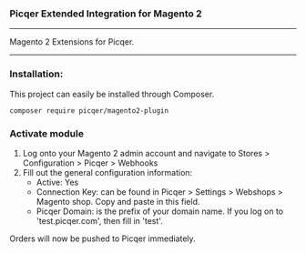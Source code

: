 ### Picqer Extended Integration for Magento 2
---- 


Magento 2 Extensions for Picqer. 


---- 
### Installation: 

This project can easily be installed through Composer.

`composer require picqer/magento2-plugin`

### Activate module

1. Log onto your Magento 2 admin account and navigate to Stores > Configuration > Picqer > Webhooks
2. Fill out the general configuration information:
    + Active: Yes
    + Connection Key: can be found in Picqer > Settings > Webshops > Magento shop. Copy and paste in this field. 
    + Picqer Domain: is the prefix of your domain name. If you log on to 'test.picqer.com', then fill in 'test'. 
    
Orders will now be pushed to Picqer immediately. 
    